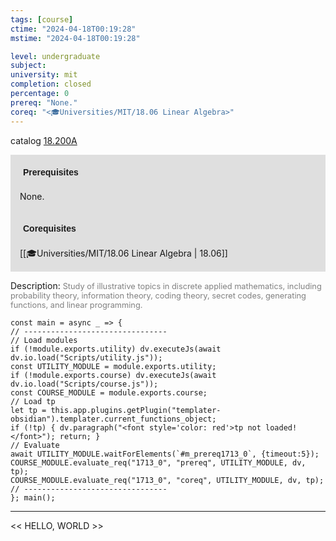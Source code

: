 ```yaml
---
tags: [course]
ctime: "2024-04-18T00:19:28"
mstime: "2024-04-18T00:19:28"

level: undergraduate
subject: 
university: mit
completion: closed
percentage: 0
prereq: "None."
coreq: "<🎓Universities/MIT/18.06 Linear Algebra>"
---
```


catalog [18.200A](http://student.mit.edu/catalog/m18a.html#18.200A)

<span style="display: block; padding: 15px; background-color: rgb(100, 100, 100, 0.2);"><font id="m_prereq1713_0" style="display: block; font-family: Arial, sans-serif; font-weight: bold; padding: 5px">Prerequisites</font><br><span id="prereq1713_0">None.</span></span>
<span style="display: block; padding: 15px; background-color: rgb(100, 100, 100, 0.2);"><font id="m_coreq1713_0" style="display: block; font-family: Arial, sans-serif; font-weight: bold; padding: 5px">Corequisites</font><br><span id="coreq1713_0">[[🎓Universities/MIT/18.06 Linear Algebra | 18.06]]</span></span>

<font style="">Description:</font>
<font style="color: grey; font-size: 0.8rem;">Study of illustrative topics in discrete applied mathematics, including probability theory, information theory, coding theory, secret codes, generating functions, and linear programming.</font>

```dataviewjs
const main = async _ => {
// --------------------------------
// Load modules
if (!module.exports.utility) dv.executeJs(await dv.io.load("Scripts/utility.js"));
const UTILITY_MODULE = module.exports.utility;
if (!module.exports.course) dv.executeJs(await dv.io.load("Scripts/course.js"));
const COURSE_MODULE = module.exports.course;
// Load tp
let tp = this.app.plugins.getPlugin("templater-obsidian").templater.current_functions_object;
if (!tp) { dv.paragraph("<font style='color: red'>tp not loaded!</font>"); return; }
// Evaluate
await UTILITY_MODULE.waitForElements(`#m_prereq1713_0`, {timeout:5});
COURSE_MODULE.evaluate_req("1713_0", "prereq", UTILITY_MODULE, dv, tp);
COURSE_MODULE.evaluate_req("1713_0", "coreq", UTILITY_MODULE, dv, tp);
// --------------------------------
}; main();
```

---

<< HELLO, WORLD >>
